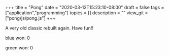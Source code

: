 +++
title = "Pong"
date = "2020-03-12T15:23:10-08:00"
draft = false
tags = ["application","programming"]
topics = []
description = ""
view_git = ["pong/js/pong.js"]
+++
<p>A very old classic rebuilt again. Have fun!!</p>
<!--more-->

<div id="application">
	<p>blue won: <span id="top">0</span></p>
	<p>green won: <span id="bottom">0</span></p>
	<canvas id="gameBoard" width="700px" height="600px"></canvas>
	<script src="js/main.js"></script>
</div>